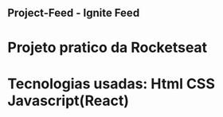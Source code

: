 ## Project-Feed - Ignite Feed

# Projeto pratico da Rocketseat 

# Tecnologias usadas: Html CSS Javascript(React)
